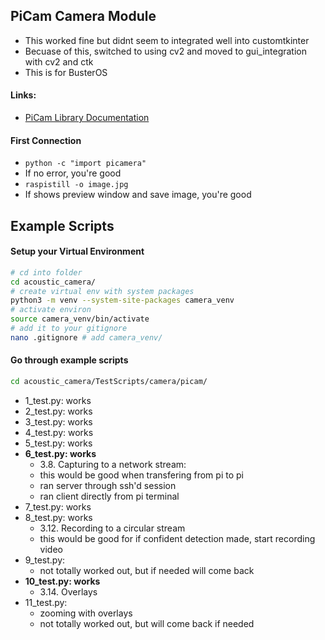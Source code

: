 ## PiCam Camera Module
- This worked fine but didnt seem to integrated well into customtkinter
- Becuase of this, switched to using cv2 and moved to gui_integration with cv2 and ctk
- This is for BusterOS

#### Links:
- [PiCam Library Documentation](https://picamera.readthedocs.io/en/release-1.13/install.html)

#### First Connection
- ```python -c "import picamera"```
- If no error, you're good
- ```raspistill -o image.jpg```
- If shows preview window and save image, you're good

## Example Scripts

#### Setup your Virtual Environment
```zsh
# cd into folder
cd acoustic_camera/
# create virtual env with system packages
python3 -m venv --system-site-packages camera_venv
# activate environ
source camera_venv/bin/activate
# add it to your gitignore
nano .gitignore # add camera_venv/ 
```

#### Go through example scripts
```zsh
cd acoustic_camera/TestScripts/camera/picam/
```
- 1_test.py: works
- 2_test.py: works
- 3_test.py: works
- 4_test.py: works
- 5_test.py: works
- **6_test.py: works**
  - 3.8. Capturing to a network stream: 
  - this would be good when transfering from pi to pi
  - ran server through ssh'd session
  - ran client directly from pi terminal 
- 7_test.py: works
- 8_test.py: works
  - 3.12. Recording to a circular stream
  - this would be good for if confident detection made, start recording video
- 9_test.py: 
  - not totally worked out, but if needed will come back
- **10_test.py: works**
  - 3.14. Overlays
- 11_test.py: 
  - zooming with overlays
  - not totally worked out, but will come back if needed










